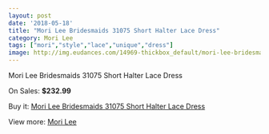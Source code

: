 ```yaml
---
layout: post
date: '2018-05-18'
title: "Mori Lee Bridesmaids 31075 Short Halter Lace Dress"
category: Mori Lee
tags: ["mori","style","lace","unique","dress"]
image: http://img.eudances.com/14969-thickbox_default/mori-lee-bridesmaids-31075-short-halter-lace-dress.jpg
---
```

Mori Lee Bridesmaids 31075 Short Halter Lace Dress

On Sales: **$232.99**
<a href="https://www.eudances.com/en/mori-lee/4449-mori-lee-bridesmaids-31075-short-halter-lace-dress.html"><amp-img layout="responsive" width="600" height="600" src="//img.eudances.com/14969-thickbox_default/mori-lee-bridesmaids-31075-short-halter-lace-dress.jpg" alt="Mori Lee Bridesmaids 31075 Short Halter Lace Dress 0" /></a>
<a href="https://www.eudances.com/en/mori-lee/4449-mori-lee-bridesmaids-31075-short-halter-lace-dress.html"><amp-img layout="responsive" width="600" height="600" src="//img.eudances.com/14973-thickbox_default/mori-lee-bridesmaids-31075-short-halter-lace-dress.jpg" alt="Mori Lee Bridesmaids 31075 Short Halter Lace Dress 1" /></a>
<a href="https://www.eudances.com/en/mori-lee/4449-mori-lee-bridesmaids-31075-short-halter-lace-dress.html"><amp-img layout="responsive" width="600" height="600" src="//img.eudances.com/14972-thickbox_default/mori-lee-bridesmaids-31075-short-halter-lace-dress.jpg" alt="Mori Lee Bridesmaids 31075 Short Halter Lace Dress 2" /></a>
<a href="https://www.eudances.com/en/mori-lee/4449-mori-lee-bridesmaids-31075-short-halter-lace-dress.html"><amp-img layout="responsive" width="600" height="600" src="//img.eudances.com/14971-thickbox_default/mori-lee-bridesmaids-31075-short-halter-lace-dress.jpg" alt="Mori Lee Bridesmaids 31075 Short Halter Lace Dress 3" /></a>
<a href="https://www.eudances.com/en/mori-lee/4449-mori-lee-bridesmaids-31075-short-halter-lace-dress.html"><amp-img layout="responsive" width="600" height="600" src="//img.eudances.com/14970-thickbox_default/mori-lee-bridesmaids-31075-short-halter-lace-dress.jpg" alt="Mori Lee Bridesmaids 31075 Short Halter Lace Dress 4" /></a>

Buy it: [Mori Lee Bridesmaids 31075 Short Halter Lace Dress](https://www.eudances.com/en/mori-lee/4449-mori-lee-bridesmaids-31075-short-halter-lace-dress.html "Mori Lee Bridesmaids 31075 Short Halter Lace Dress")

View more: [Mori Lee](https://www.eudances.com/en/65-mori-lee "Mori Lee")